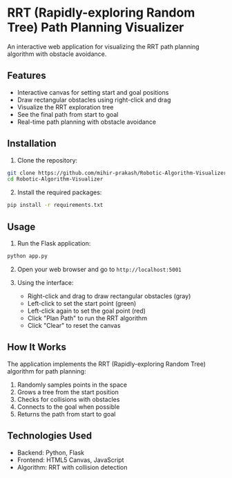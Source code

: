 # RRT (Rapidly-exploring Random Tree) Path Planning Visualizer

An interactive web application for visualizing the RRT path planning algorithm with obstacle avoidance.

## Features
- Interactive canvas for setting start and goal positions
- Draw rectangular obstacles using right-click and drag
- Visualize the RRT exploration tree
- See the final path from start to goal
- Real-time path planning with obstacle avoidance

## Installation

1. Clone the repository:
```bash
git clone https://github.com/mihir-prakash/Robotic-Algorithm-Visualizer.git
cd Robotic-Algorithm-Visualizer
```

2. Install the required packages:
```bash
pip install -r requirements.txt
```

## Usage

1. Run the Flask application:
```bash
python app.py
```

2. Open your web browser and go to `http://localhost:5001`

3. Using the interface:
   - Right-click and drag to draw rectangular obstacles (gray)
   - Left-click to set the start point (green)
   - Left-click again to set the goal point (red)
   - Click "Plan Path" to run the RRT algorithm
   - Click "Clear" to reset the canvas

## How It Works

The application implements the RRT (Rapidly-exploring Random Tree) algorithm for path planning:
1. Randomly samples points in the space
2. Grows a tree from the start position
3. Checks for collisions with obstacles
4. Connects to the goal when possible
5. Returns the path from start to goal

## Technologies Used
- Backend: Python, Flask
- Frontend: HTML5 Canvas, JavaScript
- Algorithm: RRT with collision detection
